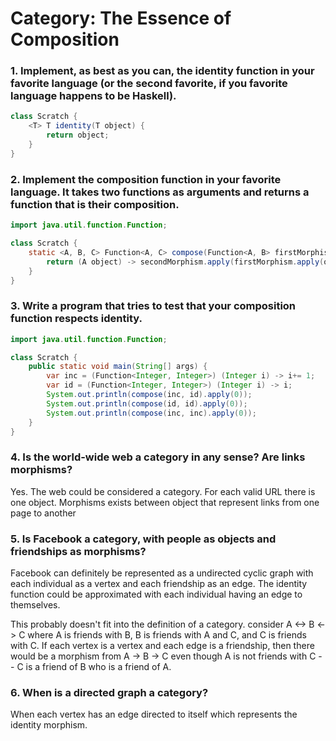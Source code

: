 # Category: The Essence of Composition
### 1. Implement, as best as you can, the identity function in your favorite language (or the second favorite, if you favorite language happens to be Haskell).
```java
class Scratch {
    <T> T identity(T object) {
        return object;
    }
}
```

### 2. Implement the composition function in your favorite language. It takes two functions as arguments and returns a function that is their composition.

```java
import java.util.function.Function;

class Scratch {
    static <A, B, C> Function<A, C> compose(Function<A, B> firstMorphism, Function<B, C> secondMorphism) {
        return (A object) -> secondMorphism.apply(firstMorphism.apply(object));
    }
}
```

### 3. Write a program that tries to test that your composition function respects identity.
```java
import java.util.function.Function;

class Scratch {
    public static void main(String[] args) {
        var inc = (Function<Integer, Integer>) (Integer i) -> i+= 1;
        var id = (Function<Integer, Integer>) (Integer i) -> i;
        System.out.println(compose(inc, id).apply(0));
        System.out.println(compose(id, id).apply(0));
        System.out.println(compose(inc, inc).apply(0));
    }
}
```

### 4. Is the world-wide web a category in any sense? Are links morphisms?

Yes. The web could be considered a category. For each valid URL there is one object. Morphisms exists between object that represent links from one page to another

### 5. Is Facebook a category, with people as objects and friendships as morphisms?

Facebook can definitely be represented as a undirected cyclic graph with each individual as a vertex and each friendship as an edge. The identity function could be approximated with each individual having an edge to themselves.

This probably doesn't fit into the definition of a category. consider A <-> B <-> C where A is friends with B, B is friends with A and C, and C is friends with C. If each vertex is a vertex and each edge is a friendship, then there would be a morphism from A -> B -> C even though A is not friends with C -- C is a friend of B who is a friend of A.

### 6. When is a directed graph a category?

When each vertex has an edge directed to itself which represents the identity morphism.
